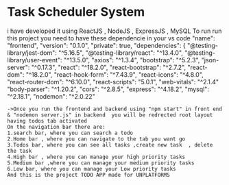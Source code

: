 # Task Scheduler System
i have developed it using ReactJS , NodeJS , ExpressJS , MySQL
To run run this project you need to have these dependencie in your vs code
"name": "frontend",
  "version": "0.1.0",
  "private": true,
  "dependencies": {
    "@testing-library/jest-dom": "^5.16.5",
    "@testing-library/react": "^13.4.0",
    "@testing-library/user-event": "^13.5.0",
    "axios": "^1.3.4",
    "bootstrap": "^5.2.3",
    "json-server": "^0.17.3",
    "react": "^18.2.0",
    "react-bootstrap": "^2.7.2",
    "react-dom": "^18.2.0",
    "react-hook-form": "^7.43.9",
    "react-icons": "^4.8.0",
    "react-router-dom": "^6.10.0",
    "react-scripts": "5.0.1",
    "web-vitals": "^2.1.4"
     "body-parser": "^1.20.2",
    "cors": "^2.8.5",
    "express": "^4.18.2",
    "mysql": "^2.18.1",
    "nodemon": "^2.0.22"
    
    ->Once you run the frontend and backend using "npm start" in front end & "nodemon server.js" in backend  you will be redrected root layout having todos tab activated
    On the navigation bar there are:
    1.search bar, where you can search a todo
    2.Home bar , where you can navigate to the tab you want go
    3.Todos bar, where you can see all tasks ,create new task  , delete the task 
    4.High bar , where you can manage your high priority tasks
    5.Medium bar ,where you can manage your medium priority tasks
    6.Low bar, where you can manage your Low priority tasks
    And this is the project TODO APP made for UNPLATFORMS
